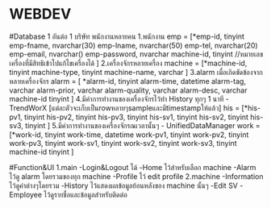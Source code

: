 # WEBDEV

#Database 1 อันต่อ 1 บริษัท พนักงานหลายคน
1.พนักงาน
emp = [*emp-id,                         tinyint
        emp-fname,                      nvarchar(30)
        emp-lname,                      nvarchar(50)
        emp-tel,                        nvarchar(20)
        emp-email,                      nvarchar()
        emp-password,                   nvarchar
        machine-id,                     tinyint //หมายเลขเครื่องที่มีสิทธิเข้าไปแก้ไขเครื่องได้
    ]
2.เครื่องจักรหลายเครื่อง
machine = [*machine-id,                 tinyint
            machine-type,               tinyint
            machine-name,               varchar
            ]
3.alarm เมื่อเกิดขัดข้องจากหลายเครื่องจักร 
alarm = [  *alarm-id,                   tinyint
            alarm-time,                 datetime
            alarm-tag,                  varchar
            alarm-prior,                varchar
            alarm-quality,              varchar
            alarm-desc,                 varchar
            machine-id                  tinyint
            ]
4.มีค่าการทำงานของเครื่องจักรไว้ทำ History ทุกๆ 1 นาที - TrendWorX [แต่ละตัวจะเก็บเป็นrowหลายๆsampleและมีtimestampให้แล้ว]
his = [*his-pv1,                        tinyint
        his-pv2,                        tinyint
        his-pv3,                        tinyint
        his-sv1,                        tinyint
        his-sv2,                        tinyint
        his-sv3,                        tinyint
        ]
5.มีค่าการทำงานของเครื่องจักรณเวลานั้นๆ - UnifiedDataManager
work = [*work-id,                       tinyint
        work-time,                      datetime
        work-pv1,                       tinyint
        work-pv2,                       tinyint
        work-pv3,                       tinyint
        work-sv1,                       tinyint
        work-sv2,                       tinyint
        work-sv3,                       tinyint
        machine-id                      tinyint
        ] 

#Function&UI
1.main
    -Login&Logout ได้
    -Home ไว้สำหรับเลือก machine
    -Alarm ไว้ดู alarm โดยรวมของทุก machine
    -Profile ไว้ edit profile
2.machine
    -Information ไว้ดูค่าต่างๆโดยรวม
    -History ไว้แสดงผลข้อมูลย้อนหลังของ machine นั้นๆ
    -Edit SV
    -Employee ไว้ดูรายชื่อและข้อมูลสำหรับติดต่อ